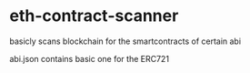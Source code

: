 # eth-contract-scanner

basicly scans blockchain for the smartcontracts of certain abi

abi.json contains basic one for the ERC721
